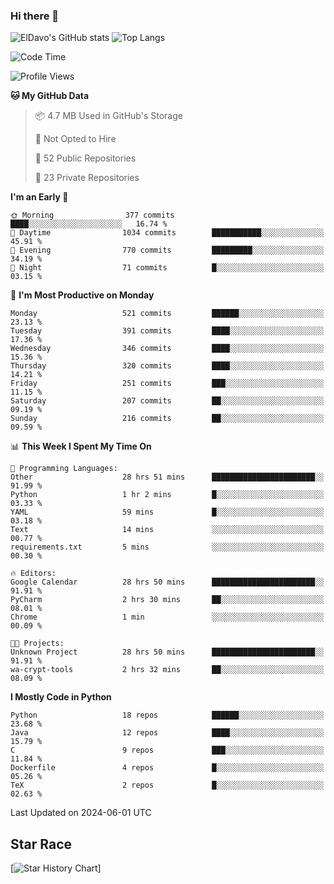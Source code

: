 ### Hi there 👋
![ElDavo's GitHub stats](https://github-readme-stats.vercel.app/api?username=ElDavoo&show_icons=true&theme=chartreuse-dark)
![Top Langs](https://github-readme-stats.vercel.app/api/top-langs/?username=ElDavoo&theme=chartreuse-dark&layout=compact)

<!--START_SECTION:waka-->
![Code Time](http://img.shields.io/badge/Code%20Time-1%2C408%20hrs%2028%20mins-blue)

![Profile Views](http://img.shields.io/badge/Profile%20Views-20-blue)

**🐱 My GitHub Data** 

> 📦 4.7 MB Used in GitHub's Storage 
 > 
> 🚫 Not Opted to Hire
 > 
> 📜 52 Public Repositories 
 > 
> 🔑 23 Private Repositories 
 > 
**I'm an Early 🐤** 

```text
🌞 Morning                377 commits         ████░░░░░░░░░░░░░░░░░░░░░   16.74 % 
🌆 Daytime                1034 commits        ███████████░░░░░░░░░░░░░░   45.91 % 
🌃 Evening                770 commits         █████████░░░░░░░░░░░░░░░░   34.19 % 
🌙 Night                  71 commits          █░░░░░░░░░░░░░░░░░░░░░░░░   03.15 % 
```
📅 **I'm Most Productive on Monday** 

```text
Monday                   521 commits         ██████░░░░░░░░░░░░░░░░░░░   23.13 % 
Tuesday                  391 commits         ████░░░░░░░░░░░░░░░░░░░░░   17.36 % 
Wednesday                346 commits         ████░░░░░░░░░░░░░░░░░░░░░   15.36 % 
Thursday                 320 commits         ████░░░░░░░░░░░░░░░░░░░░░   14.21 % 
Friday                   251 commits         ███░░░░░░░░░░░░░░░░░░░░░░   11.15 % 
Saturday                 207 commits         ██░░░░░░░░░░░░░░░░░░░░░░░   09.19 % 
Sunday                   216 commits         ██░░░░░░░░░░░░░░░░░░░░░░░   09.59 % 
```


📊 **This Week I Spent My Time On** 

```text
💬 Programming Languages: 
Other                    28 hrs 51 mins      ███████████████████████░░   91.99 % 
Python                   1 hr 2 mins         █░░░░░░░░░░░░░░░░░░░░░░░░   03.33 % 
YAML                     59 mins             █░░░░░░░░░░░░░░░░░░░░░░░░   03.18 % 
Text                     14 mins             ░░░░░░░░░░░░░░░░░░░░░░░░░   00.77 % 
requirements.txt         5 mins              ░░░░░░░░░░░░░░░░░░░░░░░░░   00.30 % 

🔥 Editors: 
Google Calendar          28 hrs 50 mins      ███████████████████████░░   91.91 % 
PyCharm                  2 hrs 30 mins       ██░░░░░░░░░░░░░░░░░░░░░░░   08.01 % 
Chrome                   1 min               ░░░░░░░░░░░░░░░░░░░░░░░░░   00.09 % 

🐱‍💻 Projects: 
Unknown Project          28 hrs 50 mins      ███████████████████████░░   91.91 % 
wa-crypt-tools           2 hrs 32 mins       ██░░░░░░░░░░░░░░░░░░░░░░░   08.09 % 
```

**I Mostly Code in Python** 

```text
Python                   18 repos            ██████░░░░░░░░░░░░░░░░░░░   23.68 % 
Java                     12 repos            ████░░░░░░░░░░░░░░░░░░░░░   15.79 % 
C                        9 repos             ███░░░░░░░░░░░░░░░░░░░░░░   11.84 % 
Dockerfile               4 repos             █░░░░░░░░░░░░░░░░░░░░░░░░   05.26 % 
TeX                      2 repos             █░░░░░░░░░░░░░░░░░░░░░░░░   02.63 % 
```




 Last Updated on 2024-06-01 UTC
<!--END_SECTION:waka-->

## Star Race

[![Star History Chart](https://api.star-history.com/svg?repos=ElDavoo/WhatsApp-Crypt14-Crypt15-Decrypter,ElDavoo/TuringOS,EliteAndroidApps/WhatsApp-Crypt12-Decrypter,KnugiHK/Whatsapp-Chat-Exporter&type=Date)]
